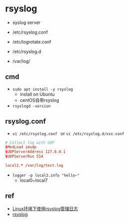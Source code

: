 # rsyslog

+ syslog server

+ /etc/rsyslog.conf 
+ /etc/logrotate.conf
+ /etc/rsyslog.d
+ /var/log/


## cmd
+ `sudo apt install -y rsyslog`
    + install on Ubuntu
    + centOS自带rsyslog
+ `rsyslogd -version`



##  rsyslog.conf
+ `vi /etc/rsyslog.conf ` or `vi /etc/rsyslog.d/xxx.conf`
```conf
# Collect log with UDP
$ModLoad imudp
$UDPServerAddress 127.0.0.1
$UDPServerRun 514

local2.* /var/log/test.log
```

<!-- test -->
+ `logger -p local2.info "hello~"`
    + local0~local7


## ref
+ [Linux环境下使用rsyslog管理日志](https://segmentfault.com/a/1190000003509909)
+ [rsyslog](https://wiki.gentoo.org/wiki/Rsyslog)